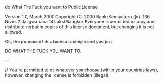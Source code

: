 do What The Fuck you want to Public License

Version 1.0, March 2000
Copyright (C) 2000 Banlu Kemiyatorn (]d).
136 Nives 7 Jangwattana 14 Laksi Bangkok
Everyone is permitted to copy and distribute verbatim copies
of this license document, but changing it is not allowed.

Ok, the purpose of this license is simple
and you just

DO WHAT THE FUCK YOU WANT TO.

--

// You're permitted to do whatever you choose (within your countries laws), however, changing the license is forbidden (illegal).
